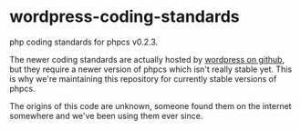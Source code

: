 wordpress-coding-standards
==========================

php coding standards for phpcs v0.2.3.

The newer coding standards are actually hosted by [wordpress on github](https://github.com/WordPress-Coding-Standards/WordPress-Coding-Standards), but they require a newer version of phpcs which isn't really stable yet. This is why we're maintaining this repository for currently stable versions of phpcs.

The origins of this code are unknown, someone found them on the internet somewhere and we've been using them ever since. 

